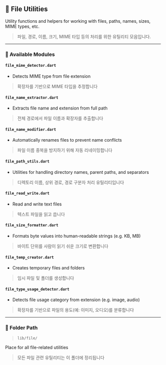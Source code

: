## 📂 File Utilities

Utility functions and helpers for working with files, paths, names, sizes, MIME types, etc.
> 파일, 경로, 이름, 크기, MIME 타입 등의 처리를 위한 유틸리티 모음입니다.

---

### 📌 Available Modules

#### `file_mime_detector.dart`
- Detects MIME type from file extension
> 확장자를 기반으로 MIME 타입을 추정합니다

#### `file_name_extractor.dart`
- Extracts file name and extension from full path
> 전체 경로에서 파일 이름과 확장자를 추출합니다

#### `file_name_modifier.dart`
- Automatically renames files to prevent name conflicts
> 파일 이름 중복을 방지하기 위해 자동 리네이밍합니다

#### `file_path_utils.dart`
- Utilities for handling directory names, parent paths, and separators
> 디렉토리 이름, 상위 경로, 경로 구분자 처리 유틸리티입니다

#### `file_read_write.dart`
- Read and write text files
> 텍스트 파일을 읽고 씁니다

#### `file_size_formatter.dart`
- Formats byte values into human-readable strings (e.g. KB, MB)
> 바이트 단위를 사람이 읽기 쉬운 크기로 변환합니다

#### `file_temp_creator.dart`
- Creates temporary files and folders
> 임시 파일 및 폴더를 생성합니다

#### `file_type_usage_detector.dart`
- Detects file usage category from extension (e.g. image, audio)
> 확장자를 기반으로 파일의 용도(예: 이미지, 오디오)를 분류합니다

---

### 📁 Folder Path

> `lib/file/`

Place for all file-related utilities
> 모든 파일 관련 유틸리티는 이 폴더에 정리됩니다